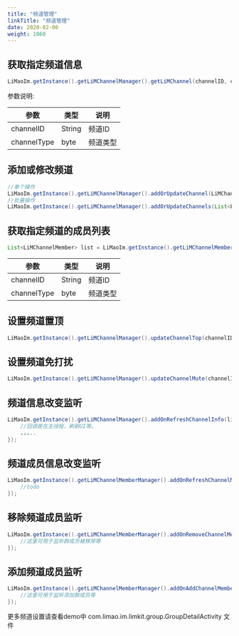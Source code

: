 ```yaml
---
title: "频道管理"
linkTitle: "频道管理"
date: 2020-02-06
weight: 1060
---
```

## 获取指定频道信息
```java
LiMaoIm.getInstance().getLiMChannelManager().getLiMChannel(channelID, channelType);
```

参数说明:

参数 | 类型 | 说明
---|--- |---
channelID | String | 频道ID
channelType | byte | 频道类型

## 添加或修改频道
```java
//单个操作
LiMaoIm.getInstance().getLiMChannelManager().addOrUpdateChannel(LiMChannel liMChannel);
//批量操作
LiMaoIm.getInstance().getLiMChannelManager().addOrUpdateChannels(List<LiMChannel> list);
```

## 获取指定频道的成员列表 
```java
List<LiMChannelMember> list = LiMaoIm.getInstance().getLiMChannelMemberManager().getLiMChannelMembers(channelID,channelType);
```

参数 | 类型 | 说明
---|--- |---
channelID | String | 频道ID
channelType | byte | 频道类型

## 设置频道置顶
```java
LiMaoIm.getInstance().getLiMChannelManager().updateChannelTop(channelID,channelType, isTop);
```
## 设置频道免打扰
```java
LiMaoIm.getInstance().getLiMChannelManager().updateChannelMute(channelID,channelType, isMute);
```

## 频道信息改变监听
```java
LiMaoIm.getInstance().getLiMChannelManager().addOnRefreshChannelInfo(liMChannel ->{
    //回调是在主线程，刷新UI等。
    .....
});
```
## 频道成员信息改变监听
```java
LiMaoIm.getInstance().getLiMChannelMemberManager().addOnRefreshChannelMemberInfo(liMChannelMember -> {
    //todo
});
```
## 移除频道成员监听
```java
LiMaoIm.getInstance().getLiMChannelMemberManager().addOnRemoveChannelMemberListener(list -> {
    //这里可用于监听群成员被移除等
});
```
## 添加频道成员监听
```java
LiMaoIm.getInstance().getLiMChannelMemberManager().addOnAddChannelMemberListener(list -> {
    //这里可用于监听添加群成员等
});
```
更多频道设置请查看demo中 com.limao.im.limkit.group.GroupDetailActivity 文件


